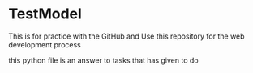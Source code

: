# TestModel
This is for practice with the GitHub and Use this repository for the web development process


this python file is an answer to tasks that has given to do
